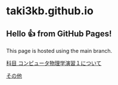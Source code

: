 # taki3kb.github.io
## Hello 👍 from GitHub Pages!
This page is hosted using the main branch.

[科目 コンピュータ物理学演習１について](./cpe01/index.md)

[その他](./misc/readme.md)
